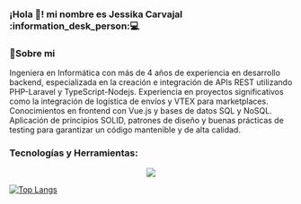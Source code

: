 
<h3>¡Hola 👋! mi nombre es Jessika Carvajal :information_desk_person:💻</h3>

### 📝Sobre mi
Ingeniera en Informática con más de 4 años de experiencia en desarrollo backend, especializada en la
creación e integración de APIs REST utilizando PHP-Laravel y TypeScript-Nodejs. Experiencia en
proyectos significativos como la integración de logística de envíos y VTEX para marketplaces.
Conocimientos en frontend con Vue.js y bases de datos SQL y NoSQL. Aplicación de principios
SOLID, patrones de diseño y buenas prácticas de testing para garantizar un código mantenible y de
alta calidad.

### Tecnologías y Herramientas:

<p align="center">
  <img src="https://skillicons.dev/icons?i=html,css,js,ts,tailwind,vue,vite,jquery,php,laravel,nodejs,express,sequelize,postgres,mysql,mongodb,docker,git,github,postman,aws" />
</p>

[![Top Langs](https://github-readme-stats.vercel.app/api/top-langs/?username=jessicarvajal1995&layout=compact&theme=radical)](https://github.com/jessicarvajal1995)
